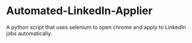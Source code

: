 # Automated-LinkedIn-Applier
A python script that uses selenium to open chrome and apply to LinkedIn jobs automatically.
